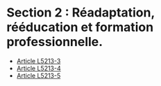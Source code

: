 # Section 2 : Réadaptation, rééducation et formation professionnelle.

* [Article L5213-3](./LEGIARTI000006903701.md)
* [Article L5213-4](./LEGIARTI000023384111.md)
* [Article L5213-5](./LEGIARTI000006903703.md)
